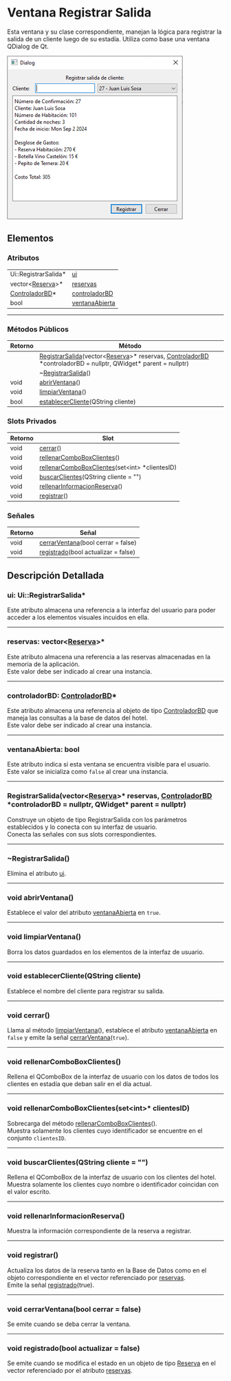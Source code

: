 # Ventana Registrar Salida

Esta ventana y su clase correspondiente, manejan la lógica para registrar la salida de un cliente luego de su estadía. Utiliza como base una ventana QDialog de Qt.

![Ventana Registrar Salida](../../Imagenes/Captura_Ventana_Registrar_Salida.PNG)

## Elementos

### Atributos

|||
|---|---|
|Ui::RegistrarSalida*|[ui](#ui-uiregistrarsalida)|
|vector\<[Reserva](../../Clases/Reserva)>*|[reservas](#reservas-vectorreserva)|
|[ControladorBD](../../Clases/ControladorBD)*|[controladorBD](#controladorbd-controladorbd)|
|bool|[ventanaAbierta](#ventanaabierta-bool)|

***

### Métodos Públicos

|Retorno|Método|
|---|---|
||[RegistrarSalida](#registrarsalidavectorreserva-reservas-controladorbd-controladorbd--nullptr-qwidget-parent--nullptr)(vector\<[Reserva](../../Clases/Reserva)>\* reservas, [ControladorBD](../../Clases/ControladorBD) *controladorBD = nullptr, QWidget\* parent = nullptr)|
||~[RegistrarSalida](#registrarsalida)()|
|void|[abrirVentana](#void-abrirventana)()|
|void|[limpiarVentana](#void-limpiarventana)()|
|bool|[establecerCliente](#void-establecerclienteqstring-cliente)(QString cliente)|

### Slots Privados

|Retorno|Slot|
|---|---|
|void|[cerrar](#void-cerrar)()|
|void|[rellenarComboBoxClientes](#void-rellenarcomboboxclientes)()|
|void|[rellenarComboBoxClientes](#void-rellenarcomboboxclientessetint-clientesid)(set\<int\> *clientesID)|
|void|[buscarClientes](#void-buscarclientesqstring-cliente--)(QString cliente = "")|
|void|[rellenarInformacionReserva](#void-rellenarinformacionreserva)()|
|void|[registrar](#void-registrar)()|

### Señales

|Retorno|Señal|
|---|---|
|void|[cerrarVentana](#void-cerrarventanabool-cerrar--false)(bool cerrar = false)|
|void|[registrado](#void-registradobool-actualizar--false)(bool actualizar = false)|

## Descripción Detallada

### ui: Ui::RegistrarSalida*

Este atributo almacena una referencia a la interfaz del usuario para poder acceder a los elementos visuales incuidos en ella.

***

### reservas: vector\<[Reserva](../../Clases/Reserva)>*

Este atributo almacena una referencia a las reservas almacenadas en la memoria de la aplicación.  
Este valor debe ser indicado al crear una instancia.  

***

### controladorBD: [ControladorBD](../../Clases/ControladorBD)*

Este atributo almacena una referencia al objeto de tipo [ControladorBD](../../Clases/ControladorBD) que maneja las consultas a la base de datos del hotel.  
Este valor debe ser indicado al crear una instancia.  

***

### ventanaAbierta: bool

Este atributo indica si esta ventana se encuentra visible para el usuario.  
Este valor se inicializa como `false` al crear una instancia.  

***

### RegistrarSalida(vector\<[Reserva](../../Clases/Reserva)>\* reservas, [ControladorBD](../../Clases/ControladorBD) *controladorBD = nullptr, QWidget\* parent = nullptr)

Construye un objeto de tipo RegistrarSalida con los parámetros establecidos y lo conecta con su interfaz de usuario.  
Conecta las señales con sus slots correspondientes.  

***

### ~RegistrarSalida()

Elimina el atributo [ui](#ui-uiregistrarsalida).  

***

### void abrirVentana()

Establece el valor del atributo [ventanaAbierta](#ventanaabierta-bool) en `true`.

***

### void limpiarVentana()

Borra los datos guardados en los elementos de la interfaz de usuario.  

***

### void establecerCliente(QString cliente)

Establece el nombre del cliente para registrar su salida.

***

### void cerrar()

Llama al método [limpiarVentana](#void-limpiarventana)(), establece el atributo [ventanaAbierta](#ventanaabierta-bool) en `false` y emite la señal [cerrarVentana](#void-cerrarventanabool-cerrar--false)(`true`).

***

### void rellenarComboBoxClientes()

Rellena el QComboBox de la interfaz de usuario con los datos de todos los clientes en estadía que deban salir en el día actual.

***

### void rellenarComboBoxClientes(set\<int>* clientesID)

Sobrecarga del método [rellenarComboBoxClientes](#void-rellenarcomboboxclientes)().  
Muestra solamente los clientes cuyo identificador se encuentre en el conjunto `clientesID`.

***

### void buscarClientes(QString cliente = "")

Rellena el QComboBox de la interfaz de usuario con los clientes del hotel.  
Muestra solamente los clientes cuyo nombre o identificador coincidan con el valor escrito.

***

### void rellenarInformacionReserva()

Muestra la información correspondiente de la reserva a registrar.

***

### void registrar()

Actualiza los datos de la reserva tanto en la Base de Datos como en el objeto correspondiente en el vector referenciado por [reservas](#reservas-vectorreserva).  
Emite la señal [registrado](#void-registradobool-actualizar--false)(true).

***

### void cerrarVentana(bool cerrar = false)

Se emite cuando se deba cerrar la ventana.

***

### void registrado(bool actualizar = false)

Se emite cuando se modifica el estado en un objeto de tipo [Reserva](../../Clases/Reserva) en el vector referenciado por el atributo [reservas](#reservas-vectorreserva).
